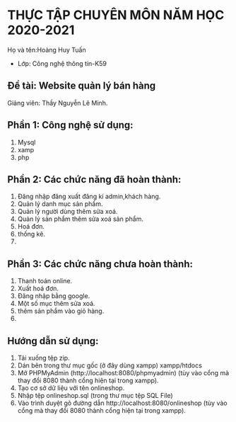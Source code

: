 # THỰC TẬP CHUYÊN MÔN NĂM HỌC 2020-2021
Họ và tên:Hoàng Huy Tuấn
* Lớp: Công nghệ thông tin-K59

## Đề tài: Website quản lý bán hàng 
Giảng viên: Thầy Nguyễn Lê Minh. 

## Phần 1: Công nghệ sử dụng:
1. Mysql
2. xamp
3. php

## Phần 2: Các chức năng đã hoàn thành:
1. Đăng nhập đăng xuất đăng kí admin,khách hàng.
2. Quản lý danh mục sản phẩm.
3. Quản lý người dùng thêm sửa xoá.
4. Quản lý sản phẩm thêm sửa xoá sản phẩm.
5. Hoá đơn.
6. thống kê.
7. 


## Phần 3: Các chức năng chưa hoàn thành:
1. Thanh toán online.
2. Xuất hoá đơn.
3. Đăng nhập bằng google.
4. Một số mục thêm sửa xoá.
5. thêm sản phẩm vào giỏ hàng.
6.

## Hướng dẫn sử dụng:

1. Tải xuống tệp zip.
2. Dán bên trong thư mục gốc (ở đây dùng xampp) xampp/htdocs
3. Mở PHPMyAdmin (http://localhost:8080/phpmyadmin) (tùy vào cổng mà thay đổi 8080 thành cổng hiện tại trong xampp).
4. Tạo cơ sở dữ liệu với tên onlineshop.
5. Nhập tệp onlineshop.sql (trong thư mục tệp SQL File)
6. Vào trình duyệt gõ đường dẫn http://localhost:8080/onlineshop (tùy vào cổng mà thay đổi 8080 thành cổng hiện tại trong xampp).
